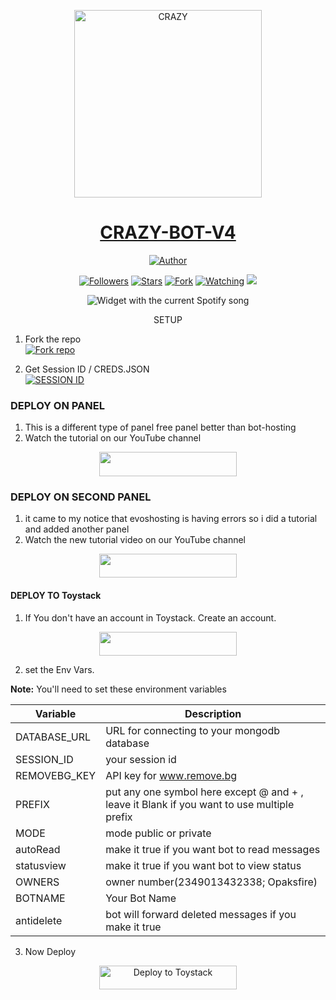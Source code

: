 <p align="center">  
  <a href="https://youtu.be/abdallahsalimjuma">
    <img alt="CRAZY" height="300" src="https://files.catbox.moe/hlpfuu.jpg">
    <h1 align="center">CRAZY-BOT-V4</h1>
  </a>
</p>
<p align="center">
<a href="https://github.com/abdallahsalimjuma"><img title="Author" src="https://img.shields.io/badge/CRAZY-BOT-black?style=for-the-badge&logo=telegram"></a>
<p/>
<p align="center">
<a href="https://github.com/abdallahsalimjuma?tab=followers"><img title="Followers" src="https://img.shields.io/github/followers/abdallahsalimjuma?label=Followers&style=social"></a>
<a href="https://github.com/abdallahsalimjuma/CRAZY-BOT-V4/stargazers/"><img title="Stars" src="https://img.shields.io/github/stars/abdallahsalimjuma/CRAZY-BOT-V4?&style=social"></a>
<a href="https://github.com/abdallahsalimjuma/CRAZY-BOT-V4/network/members"><img title="Fork" src="https://img.shields.io/github/forks/abdallahsalimjuma/CRAZY-BOT-V4?style=social"></a>
<a href="https://github.com/abdallahsalimjuma/CRAZY-BOT-V4/watchers"><img title="Watching" src="https://img.shields.io/github/watchers/abdallahsalimjuma/CRAZY-BOT-V4?label=Watching&style=social"></a>
<a href="https://app.fossa.com/projects/git%2Bgithub.com%2Fabdallahsalimjuma%2FCRAZY-BOT-V4?ref=badge_shield" alt="FOSSA Status"><img src="https://app.fossa.com/api/projects/git%2Bgithub.com%2Fabdallahsalimjuma%2FCRAZY-BOT-V4.svg?type=shield"/></a>
</p

###

  <div align="center">
  <img src="https://spogit.vercel.app/api?theme=dark&black=true&scan=true" alt="Widget with the current Spotify song"  />
</div>
<p align="center">
  <a

 #### SETUP

1. Fork the repo
    <br>
<a href='https://github.com/abdallahsalimjuma/CRAZY-BOT-V4/fork' target="_blank"><img alt='Fork repo' src='https://img.shields.io/badge/Fork Repo-100000?style=for-the-badge&logo=scan&logoColor=white&labelColor=black&color=black'/></a>


2. Get Session ID / CREDS.JSON 
    <br>
<a href='https://replit.com/@Abdallahsalimjuma/CRAZY-BOT-V4-bot-pair?v=1' target="_blank"><img alt='SESSION ID' src='https://img.shields.io/badge/Session_id-100000?style=for-the-badge&logo=scan&logoColor=white&labelColor=black&color=black'/></a>


### DEPLOY ON PANEL 

1. This is a different type of panel free panel better than bot-hosting
2. Watch the tutorial on our YouTube channel
    <br>
<p align="center"><a href="https://www.evoshosting.com"> <img src="https://img.shields.io/badge/FREE-PANEL%20Account-red?style=for-the-badge&logo=Free-Panel" width="220" height="38.45"/></a></p>  

### DEPLOY ON SECOND PANEL 

1. it came to my notice that evoshosting is having errors so i did a tutorial and added another panel
2. Watch the new tutorial video on our YouTube channel 
    <br>
<p align="center"><a href="https://dash.daki.cc"> <img src="https://img.shields.io/badge/FREE-PANEL2%20Account-red?style=for-the-badge&logo=Free-Panel2" width="220" height="38.45"/></a></p>  

#### DEPLOY TO Toystack

1. If You don't have an account in Toystack. Create an account.
    <br>
<p align="center"><a href="https://toystack.ai"> <img src="https://img.shields.io/badge/Toystack%20Account-blue?style=for-the-badge&logo=Toystack" width="220" height="38.45"/></a></p>

2. set the Env Vars.
    <br>


**Note:** You'll need to set these environment variables 

| Variable | Description 
|---|---|
| DATABASE_URL | URL for connecting to your mongodb database | 
| SESSION_ID | your session id | 
| REMOVEBG_KEY | API key for www.remove.bg | 
| PREFIX | put any one symbol here except @ and + , leave it Blank if you want to use multiple prefix |
| MODE | mode public or private |
| autoRead | make it true if you want bot to read messages |
| statusview | make it true if you want bot to view status | 
| OWNERS | owner number(2349013432338; Opaksfire) | 
| BOTNAME | Your Bot Name | 
| antidelete | bot will forward deleted messages if you make it true | 


3. Now Deploy
   <br>
 <div align="center">
  <a href="https://toystack.ai">
    <img src="https://img.shields.io/badge/Toystack%20Account-blue?style=for-the-badge&logo=Toystack" width="220" height="38.45" alt="Deploy to Toystack ">
  </a>
</div>


